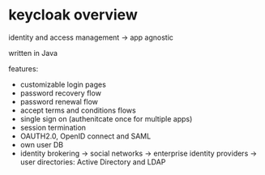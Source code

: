 # keycloak overview

identity and access management
-> app agnostic

written in Java

features:
- customizable login pages
- password recovery flow
- password renewal flow
- accept terms and conditions flows
- single sign on (authenitcate once for multiple apps)
- session termination
- OAUTH2.0, OpenID connect and SAML
- own user DB
- identity brokering
    -> social networks
    -> enterprise identity providers
    -> user directories: Active Directory and LDAP